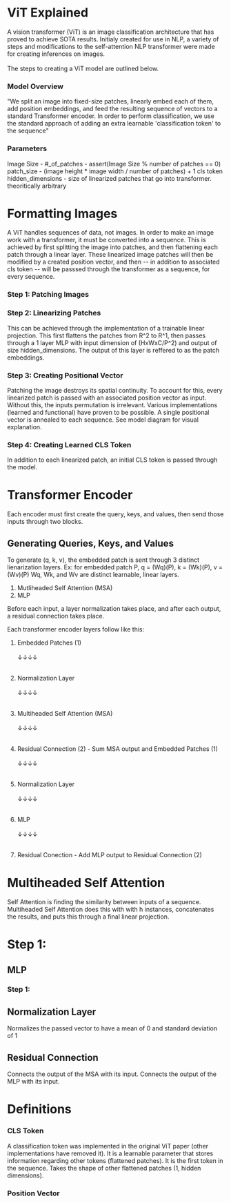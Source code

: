 # ViT Explained
A vision transformer (ViT) is an image classification architecture that has proved to achieve SOTA results.
Initialy created for use in NLP, a variety of steps and modifications to the self-attention NLP transformer were made for creating inferences on images. 
<br></br>
The steps to creating a ViT model are outlined below.

### Model Overview
"We split an image into fixed-size patches, linearly embed each of them,
add position embeddings, and feed the resulting sequence of vectors to a standard Transformer
encoder. In order to perform classification, we use the standard approach of adding an extra learnable
'classification token' to the sequence"

### Parameters
Image Size - 
#_of_patches - assert(Image Size % number of patches == 0)
patch_size - (image height * image width / number of patches) + 1 cls token
hidden_dimensions - size of linearized patches that go into transformer. theoritically arbitrary


# Formatting Images
A ViT handles sequences of data, not images. In order to make an image work with a transformer, it must be converted into a sequence. This is achieved by first splitting the image into patches, and then flattening each patch through a linear layer. These linearized image patches will then be modified by a created position vector, and then -- in addition to associated cls token -- will be passsed through the transformer as a sequence, for every sequence. 

### Step 1: Patching Images

### Step 2: Linearizing Patches
This can be achieved through the implementation of a trainable linear projection. This first flattens the patches from R^2 to R^1, then passes through a 1 layer MLP with input dimension of (HxWxC/P^2) and output of size hidden_dimensions. The output of this layer is reffered to as the patch embeddings. 

### Step 3: Creating Positional Vector
Patching the image destroys its spatial continuity. To account for this, every linearized patch is passed with an associated position vector as input. Without this, the inputs permutation is irrelevant. Various implementations (learned and functional) have proven to be possible. A single positional vector is annealed to each sequence. See model diagram for visual explanation. 

### Step 4: Creating Learned CLS Token
In addition to each linearized patch, an initial CLS token is passed through the model. 


# Transformer Encoder
Each encoder must first create the query, keys, and values, then send those inputs through two blocks. 

## Generating Queries, Keys, and Values
To generate (q, k, v), the embedded patch is sent through 3 distinct lienarization layers. 
Ex: for embedded patch P, q = (Wq)(P), k = (Wk)(P), v = (Wv)(P)
Wq, Wk, and Wv are distinct learnable, linear layers. 

1. Mutliheaded Self Attention (MSA)
2. MLP

Before each input, a layer normalization takes place, and after each output, a residual connection takes place. 

Each transformer encoder layers follow like this: 
1. Embedded Patches (1) 
<br></br>↓↓↓↓<br></br>

2. Normalization Layer 
<br></br>↓↓↓↓<br></br>

3. Multiheaded Self Attention (MSA)
<br></br>↓↓↓↓<br></br>

4. Residual Connection (2) - Sum MSA output and Embedded Patches (1) 
<br></br>↓↓↓↓<br></br>

5. Normalization Layer 
<br></br>↓↓↓↓<br></br>

6. MLP 
<br></br>↓↓↓↓<br></br>

7. Residual Conection - Add MLP output to Residual Connection (2)


# Multiheaded Self Attention
Self Attention is finding the similarity between inputs of a sequence. Multiheaded Self Attention does this with with h instances, concatenates the results, and puts this through a final linear projection.  
# Step 1: 

## MLP 

### Step 1: 

## Normalization Layer
Normalizes the passed vector to have a mean of 0 and standard deviation of 1

## Residual Connection
Connects the output of the MSA with its input. 
Connects the output of the MLP with its input.

# Definitions

### CLS Token
A classification token was implemented in the original ViT paper (other implementations have removed it). It is a learnable parameter that stores information regarding other tokens (flattened patches). It is the first token in the sequence. Takes the shape of other flattened patches (1, hidden dimensions).

### Position Vector
